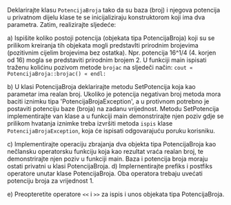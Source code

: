Deklarirajte klasu `PotencijaBroja` tako da su baza (broj) i njegova potencija u privatnom dijelu klase te se inicijaliziraju konstruktorom koji ima dva parametra. Zatim, realizirajte sljedeće: 

a) Ispišite koliko postoji potencija (objekata tipa PotencijaBroja) koji su se prilikom kreiranja tih objekata mogli predstavIti prirodnim brojevima (pozitivnim cijelim brojevima bez ostatka). Npr. potencija 16^1/4 (4. korjen od 16) mogla se predstaviti prirodnim brojem 2. U funkciji main ispisati traženu kolićinu pozivom metode `brojac` na sljedeči način: `cout « PotencijaBroja::brojac() « endl: `

b) U klasi PotencijaBroja deklarirajte metodu SetPotencija koja kao parametar ima realan broj. Ukoliko je potencija negativan broj metoda mora baciti iznimku tipa 'PotencijaBrojaException', a u protivnom potrebno je postaviti potenciju baze (broja) na zadanu vrijednost. Metodu SetPotencija implementirajte van klase a u funkciji main demonstrirajte njen poziv gdje se prilikom hvatanja iznimke treba izvršiti metoda `ispis` klase `PotencijaBrojaException`, koja će ispisati odgovarajuću poruku korisniku. 

c) Implementirajte operaciju zbrajanja dva objekta tipa PotencijaBroja kao nečlansku operatorsku funkciju koja kao rezultat vraća realan broj, te demonstrirajte njen poziv u funkciji main. Baza i potencija broja moraju ostati privatni u klasi PotencijaBroja. d) Implernentirajte prefiks i postfiks operatore unutar klase PotencijaBroja. Oba operatora trebaju uvećati potenciju broja za vrijednost 1. 

e) Preopteretite operatore `<<` i `>>` za ispis i unos objekata tipa PotencijaBroja. 
